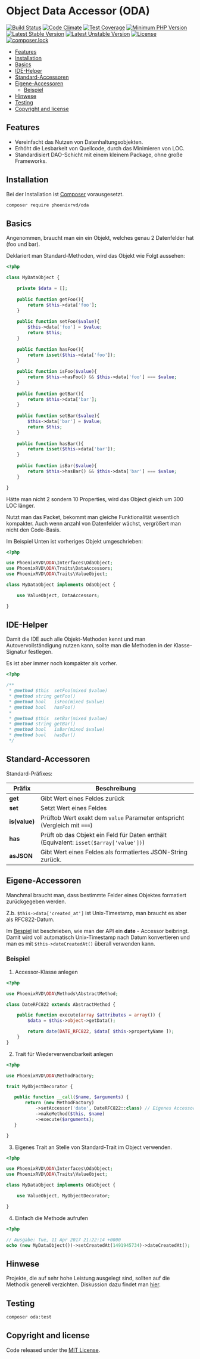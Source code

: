# Object Data Accessor (ODA)


[![Build Status](https://travis-ci.org/phoenixrvd/oda.png?branch=master)](https://travis-ci.org/phoenixrvd/oda)
[![Code Climate](https://codeclimate.com/github/phoenixrvd/oda.png)](https://codeclimate.com/github/phoenixrvd/oda)
[![Test Coverage](https://codeclimate.com/github/phoenixrvd/oda/badges/coverage.svg)](https://codeclimate.com/github/phoenixrvd/oda/coverage)
[![Minimum PHP Version](https://img.shields.io/badge/php-%3E%3D%205.6-8892BF.svg)](https://php.net/)
[![Latest Stable Version](https://poser.pugx.org/phoenixrvd/oda/v/stable.svg)](https://packagist.org/packages/phoenixrvd/oda)
[![Latest Unstable Version](https://poser.pugx.org/phoenixrvd/oda/v/unstable.svg)](https://packagist.org/packages/phoenixrvd/oda)
[![License](https://poser.pugx.org/phoenixrvd/oda/license)](https://packagist.org/packages/phoenixrvd/oda)
[![composer.lock](https://poser.pugx.org/phoenixrvd/oda/composerlock)](https://packagist.org/packages/phoenixrvd/oda)

<!-- START doctoc generated TOC please keep comment here to allow auto update -->
<!-- DON'T EDIT THIS SECTION, INSTEAD RE-RUN doctoc TO UPDATE -->


- [Features](#features)
- [Installation](#installation)
- [Basics](#basics)
- [IDE-Helper](#ide-helper)
- [Standard-Accessoren](#standard-accessoren)
- [Eigene-Accessoren](#eigene-accessoren)
  - [Beispiel](#beispiel)
- [Hinwese](#hinwese)
- [Testing](#testing)
- [Copyright and license](#copyright-and-license)

<!-- END doctoc generated TOC please keep comment here to allow auto update -->


## Features 

* Vereinfacht das Nutzen von Datenhaltungsobjekten.
* Erhöht die Lesbarkeit von Quellcode, durch das Minimieren von LOC.
* Standardisiert DAO-Schicht mit einem kleinem Package, ohne große Frameworks.

## Installation

Bei der Installation ist [Composer](https://getcomposer.org/download/) vorausgesetzt. 

```bash
composer require phoenixrvd/oda
```

## Basics

Angenommen, braucht man ein ein Objekt, welches genau 2 Datenfelder hat (foo und bar).

Deklariert man Standard-Methoden, wird das Objekt wie Folgt aussehen: 

```php
<?php

class MyDataObject {

    private $data = [];
    
    public function getFoo(){
        return $this->data['foo'];
    }
    
    public function setFoo($value){
        $this->data['foo'] = $value;
        return $this;
    }
    
    public function hasFoo(){
        return isset($this->data['foo']);
    }
    
    public function isFoo($value){
        return $this->hasFoo() && $this->data['foo'] === $value;
    }
    
    public function getBar(){
        return $this->data['bar'];
    }
    
    public function setBar($value){
        $this->data['bar'] = $value;
        return $this;
    }
    
    public function hasBar(){
        return isset($this->data['bar']);
    }
    
    public function isBar($value){
        return $this->hasBar() && $this->data['bar'] === $value;
    }

}
```
Hätte man nicht 2 sondern 10 Properties, wird das Object gleich um 300 LOC länger.

Nutzt man das Packet, bekommt man gleiche Funktionalität wesentlich kompakter. Auch wenn anzahl von Datenfelder wächst,
vergrößert man nicht den Code-Basis.

Im Beispiel Unten ist vorheriges Objekt umgeschrieben: 

```php
<?php

use PhoenixRVD\ODA\Interfaces\OdaObject;
use PhoenixRVD\ODA\Traits\DataAccessors;
use PhoenixRVD\ODA\Traits\ValueObject;

class MyDataObject implements OdaObject {

    use ValueObject, DataAccessors;

}
```

## IDE-Helper

Damit die IDE auch alle Objekt-Methoden kennt und man Autovervollständigung nutzen kann, sollte man die Methoden
in der Klasse-Signatur festlegen. 

Es ist aber immer noch kompakter als vorher.

```php
<?php 

/**
 * @method $this  setFoo(mixed $value)
 * @method string getFoo()
 * @method bool   isFoo(mixed $value)
 * @method bool   hasFoo()
 *
 * @method $this  setBar(mixed $value)
 * @method string getBar()
 * @method bool   isBar(mixed $value)
 * @method bool   hasBar()
 */
```

## Standard-Accessoren

Standard-Präfixes:

| Präfix        | Beschreibung                                                                              |
|---------------|-------------------------------------------------------------------------------------------|
| **get**       | Gibt Wert eines Feldes zurück                                                             |
| **set**       | Setzt Wert eines Feldes                                                                   |
| **is(value)** | Prüftob Wert exakt dem ```value``` Parameter entspricht (Vergleich mit ```===```)         |
| **has**       | Prüft ob das Objekt ein Feld für Daten enthält (Equivalent: ```isset($array['value'])```) |
| **asJSON**    | Gibt Wert eines Feldes als formatiertes JSON-String zurück.                               |

## Eigene-Accessoren

Manchmal braucht man, dass bestimmte Felder eines Objektes formatiert zurückgegeben werden. 

Z.b. ```$this->data['created_at']``` ist Unix-Timestamp, man braucht es aber als RFC822-Datum.
 
Im [Bespiel](#beispiel) ist beschrieben, wie man der API ein **date** - Accessor beibringt. Damit wird voll automatisch 
Unix-Timestamp nach Datum konvertieren und man es mit ```$this->dateCreatedAt()``` überall verwenden kann.
  
### Beispiel

1. Accessor-Klasse anlegen

```php
<?php 

use PhoenixRVD\ODA\Methods\AbstractMethod;

class DateRFC822 extends AbstractMethod {

    public function execute(array $attributes = array()) {
        $data = $this->object->getData();

        return date(DATE_RFC822, $data[ $this->propertyName ]);
    }
}
```

2. Trait für Wiederverwendbarkeit anlegen
 
 ```php
<?php

use PhoenixRVD\ODA\MethodFactory;

trait MyObjectDecorator {

    public function __call($name, $arguments) {
        return (new MethodFactory)
            ->setAccessor('date', DateRFC822::class) // Eigenes Accessor bei der Factory registrieren
            ->makeMethod($this, $name)
            ->execute($arguments);
    }

}
```

3. Eigenes Trait an Stelle von Standard-Trait im Object verwenden. 

```php
<?php

use PhoenixRVD\ODA\Interfaces\OdaObject;
use PhoenixRVD\ODA\Traits\ValueObject;

class MyDataObject implements OdaObject {

    use ValueObject, MyObjectDecorator;

}
```

4. Einfach die Methode aufrufen
 
```php
<?php

// Ausgabe: Tue, 11 Apr 2017 21:22:14 +0000
echo (new MyDataObject())->setCreatedAt(1491945734)->dateCreatedAt(); 
```

## Hinwese

Projekte, die auf sehr hohe Leistung ausgelegt sind, sollten auf die Methodik generell verzichten. Diskussion dazu findet man 
[hier](http://stackoverflow.com/questions/3330852/get-set-call-performance-questions-with-php).
  
## Testing

```bash
composer oda:test
```

## Copyright and license

Code released under the [MIT License](LICENSE). 
